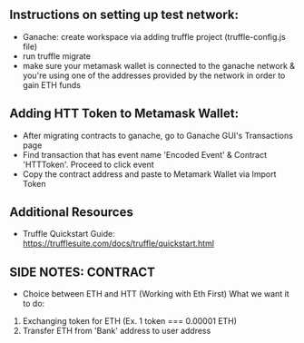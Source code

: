 ## Instructions on setting up test network:

- Ganache: create workspace via adding truffle project (truffle-config.js file)
- run truffle migrate
- make sure your metamask wallet is connected to the ganache network & you're using one of the addresses provided by the network in order to gain ETH funds

## Adding HTT Token to Metamask Wallet:

- After migrating contracts to ganache, go to Ganache GUI's Transactions page
- Find transaction that has event name 'Encoded Event' & Contract 'HTTToken'. Proceed to click event
- Copy the contract address and paste to Metamark Wallet via Import Token

## Additional Resources

- Truffle Quickstart Guide: https://trufflesuite.com/docs/truffle/quickstart.html

## SIDE NOTES: CONTRACT

- Choice between ETH and HTT (Working with Eth First)
  What we want it to do:

1. Exchanging token for ETH (Ex. 1 token === 0.00001 ETH)
2. Transfer ETH from 'Bank' address to user address

